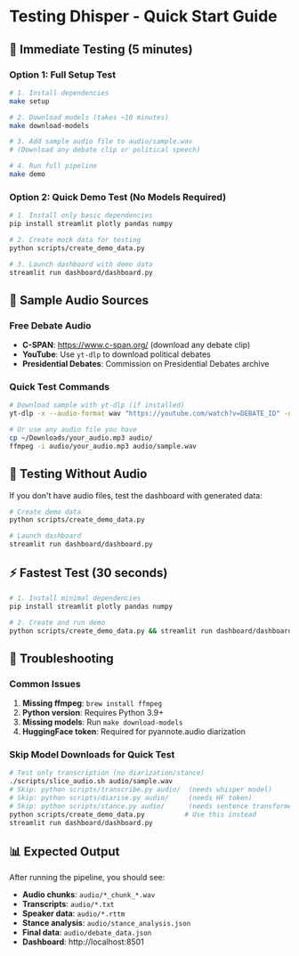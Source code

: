 # Testing Dhisper - Quick Start Guide

## 🚀 Immediate Testing (5 minutes)

### Option 1: Full Setup Test

```bash
# 1. Install dependencies
make setup

# 2. Download models (takes ~10 minutes)
make download-models

# 3. Add sample audio file to audio/sample.wav
# (Download any debate clip or political speech)

# 4. Run full pipeline
make demo
```

### Option 2: Quick Demo Test (No Models Required)

```bash
# 1. Install only basic dependencies
pip install streamlit plotly pandas numpy

# 2. Create mock data for testing
python scripts/create_demo_data.py

# 3. Launch dashboard with demo data
streamlit run dashboard/dashboard.py
```

## 📁 Sample Audio Sources

### Free Debate Audio

- **C-SPAN**: https://www.c-span.org/ (download any debate clip)
- **YouTube**: Use `yt-dlp` to download political debates
- **Presidential Debates**: Commission on Presidential Debates archive

### Quick Test Commands

```bash
# Download sample with yt-dlp (if installed)
yt-dlp -x --audio-format wav "https://youtube.com/watch?v=DEBATE_ID" -o "audio/sample.%(ext)s"

# Or use any audio file you have
cp ~/Downloads/your_audio.mp3 audio/
ffmpeg -i audio/your_audio.mp3 audio/sample.wav
```

## 🧪 Testing Without Audio

If you don't have audio files, test the dashboard with generated data:

```bash
# Create demo data
python scripts/create_demo_data.py

# Launch dashboard
streamlit run dashboard/dashboard.py
```

## ⚡ Fastest Test (30 seconds)

```bash
# 1. Install minimal dependencies
pip install streamlit plotly pandas numpy

# 2. Create and run demo
python scripts/create_demo_data.py && streamlit run dashboard/dashboard.py
```

## 🔧 Troubleshooting

### Common Issues

1. **Missing ffmpeg**: `brew install ffmpeg`
2. **Python version**: Requires Python 3.9+
3. **Missing models**: Run `make download-models`
4. **HuggingFace token**: Required for pyannote.audio diarization

### Skip Model Downloads for Quick Test

```bash
# Test only transcription (no diarization/stance)
./scripts/slice_audio.sh audio/sample.wav
# Skip: python scripts/transcribe.py audio/  (needs whisper model)
# Skip: python scripts/diarise.py audio/     (needs HF token)
# Skip: python scripts/stance.py audio/      (needs sentence transformers)
python scripts/create_demo_data.py          # Use this instead
streamlit run dashboard/dashboard.py
```

## 📊 Expected Output

After running the pipeline, you should see:

- **Audio chunks**: `audio/*_chunk_*.wav`
- **Transcripts**: `audio/*.txt`
- **Speaker data**: `audio/*.rttm`
- **Stance analysis**: `audio/stance_analysis.json`
- **Final data**: `audio/debate_data.json`
- **Dashboard**: http://localhost:8501
